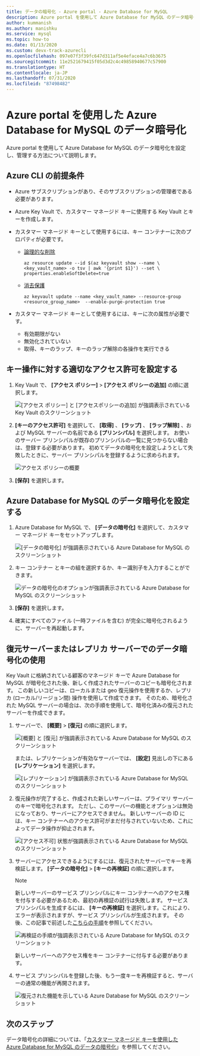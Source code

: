 ```yaml
---
title: データの暗号化 - Azure portal - Azure Database for MySQL
description: Azure portal を使用して Azure Database for MySQL のデータ暗号化を設定し、管理する方法について説明します。
author: kummanish
ms.author: manishku
ms.service: mysql
ms.topic: how-to
ms.date: 01/13/2020
ms.custom: devx-track-azurecli
ms.openlocfilehash: 097e07f3f39fc647d311af5e4eface4a7c6b3675
ms.sourcegitcommit: 11e2521679415f05d3d2c4c49858940677c57900
ms.translationtype: HT
ms.contentlocale: ja-JP
ms.lasthandoff: 07/31/2020
ms.locfileid: "87498482"
---
```

# <a name="data-encryption-for-azure-database-for-mysql-by-using-the-azure-portal"></a>Azure portal を使用した Azure Database for MySQL のデータ暗号化

Azure portal を使用して Azure Database for MySQL のデータ暗号化を設定し、管理する方法について説明します。

## <a name="prerequisites-for-azure-cli"></a>Azure CLI の前提条件

* Azure サブスクリプションがあり、そのサブスクリプションの管理者である必要があります。
* Azure Key Vault で、カスタマー マネージド キーに使用する Key Vault とキーを作成します。
* カスタマー マネージド キーとして使用するには、キー コンテナーに次のプロパティが必要です。
  * [論理的な削除](../key-vault/general/soft-delete-overview.md)

    ```azurecli-interactive
    az resource update --id $(az keyvault show --name \ <key_vault_name> -o tsv | awk '{print $1}') --set \ properties.enableSoftDelete=true
    ```

  * [消去保護](../key-vault/general/soft-delete-overview.md#purge-protection)

    ```azurecli-interactive
    az keyvault update --name <key_vault_name> --resource-group <resource_group_name>  --enable-purge-protection true
    ```

* カスタマー マネージド キーとして使用するには、キーに次の属性が必要です。
  * 有効期限がない
  * 無効化されていない
  * 取得、キーのラップ、キーのラップ解除の各操作を実行できる

## <a name="set-the-right-permissions-for-key-operations"></a>キー操作に対する適切なアクセス許可を設定する

1. Key Vault で、 **[アクセス ポリシー]**  >  **[アクセス ポリシーの追加]** の順に選択します。

   ![[アクセス ポリシー] と [アクセスポリシーの追加] が強調表示されている Key Vault のスクリーンショット](media/concepts-data-access-and-security-data-encryption/show-access-policy-overview.png)

2. **[キーのアクセス許可]** を選択して、 **[取得]** 、 **[ラップ]** 、 **[ラップ解除]** 、および MySQL サーバーの名前である **[プリンシパル]** を選択します。 お使いのサーバー プリンシパルが既存のプリンシパルの一覧に見つからない場合は、登録する必要があります。 初めてデータの暗号化を設定しようとして失敗したときに、サーバー プリンシパルを登録するように求められます。

   ![アクセス ポリシーの概要](media/concepts-data-access-and-security-data-encryption/access-policy-wrap-unwrap.png)

3. **[保存]** を選択します。

## <a name="set-data-encryption-for-azure-database-for-mysql"></a>Azure Database for MySQL のデータ暗号化を設定する

1. Azure Database for MySQL で、 **[データの暗号化]** を選択して、カスタマー マネージド キーをセットアップします。

   ![[データの暗号化] が強調表示されている Azure Database for MySQL のスクリーンショット](media/concepts-data-access-and-security-data-encryption/data-encryption-overview.png)

2. キー コンテナー とキーの組を選択するか、キー識別子を入力することができます。

   ![データの暗号化のオプションが強調表示されている Azure Database for MySQL のスクリーンショット](media/concepts-data-access-and-security-data-encryption/setting-data-encryption.png)

3. **[保存]** を選択します。

4. 確実にすべてのファイル (一時ファイルを含む) が完全に暗号化されるように、サーバーを再起動します。

## <a name="using-data-encryption-for-restore-or-replica-servers"></a>復元サーバーまたはレプリカ サーバーでのデータ暗号化の使用

Key Vault に格納されている顧客のマネージド キーで Azure Database for MySQL が暗号化された後、新しく作成されたサーバーのコピーも暗号化されます。 この新しいコピーは、ローカルまたは geo 復元操作を使用するか、レプリカ (ローカル/リージョン間) 操作を使用して作成できます。 そのため、暗号化された MySQL サーバーの場合は、次の手順を使用して、暗号化済みの復元されたサーバーを作成できます。

1. サーバーで、 **[概要]**  >  **[復元]** の順に選択します。

   ![[概要] と [復元] が強調表示されている Azure Database for MySQL のスクリーンショット](media/concepts-data-access-and-security-data-encryption/show-restore.png)

   または、レプリケーションが有効なサーバーでは、 **[設定]** 見出しの下にある **[レプリケーション]** を選択します。

   ![[レプリケーション] が強調表示されている Azure Database for MySQL のスクリーンショット](media/concepts-data-access-and-security-data-encryption/mysql-replica.png)

2. 復元操作が完了すると、作成された新しいサーバーは、プライマリ サーバーのキーで暗号化されます。 ただし、このサーバーの機能とオプションは無効になっており、サーバーにアクセスできません。 新しいサーバーの ID には、キー コンテナーへのアクセス許可がまだ付与されていないため、これによってデータ操作が抑止されます。

   ![[アクセス不可] 状態が強調表示されている Azure Database for MySQL のスクリーンショット](media/concepts-data-access-and-security-data-encryption/show-restore-data-encryption.png)

3. サーバーにアクセスできるようにするには、復元されたサーバーでキーを再検証します。 **[データの暗号化]**  >  **[キーの再検証]** の順に選択します。

   > [!NOTE]
   > 新しいサーバーのサービス プリンシパルにキー コンテナーへのアクセス権を付与する必要があるため、最初の再検証の試行は失敗します。 サービス プリンシパルを生成するには、 **[キーの再検証]** を選択します。これにより、エラーが表示されますが、サービス プリンシパルが生成されます。 その後、この記事で前述した[こちらの手順](#set-the-right-permissions-for-key-operations)を参照してください。

   ![再検証の手順が強調表示されている Azure Database for MySQL のスクリーンショット](media/concepts-data-access-and-security-data-encryption/show-revalidate-data-encryption.png)

   新しいサーバーへのアクセス権をキー コンテナーに付与する必要があります。

4. サービス プリンシパルを登録した後、もう一度キーを再検証すると、サーバーの通常の機能が再開されます。

   ![復元された機能を示している Azure Database for MySQL のスクリーンショット](media/concepts-data-access-and-security-data-encryption/restore-successful.png)

## <a name="next-steps"></a>次のステップ

 データ暗号化の詳細については、「[カスタマー マネージド キーを使用した Azure Database for MySQL のデータの暗号化](concepts-data-encryption-mysql.md)」を参照してください。
